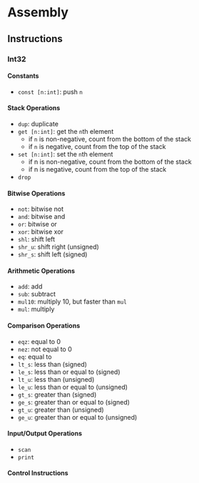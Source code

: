 # Assembly

## Instructions

### Int32

#### Constants

- `const [n:int]`: push `n`

#### Stack Operations
- `dup`: duplicate
- `get [n:int]`: get the `n`th element
  - if `n` is non-negative, count from the bottom of the stack
  - if `n` is negative, count from the top of the stack
- `set [n:int]`: set the `n`th element
  - if n is non-negative, count from the bottom of the stack
  - if n is negative, count from the top of the stack
- `drop`

#### Bitwise Operations

- `not`: bitwise not
- `and`: bitwise and
- `or`: bitwise or
- `xor`: bitwise xor
- `shl`: shift left
- `shr_u`: shift right (unsigned)
- `shr_s`: shift left (signed)

#### Arithmetic Operations

- `add`: add
- `sub`: subtract
- `mul10`: multiply 10, but faster than `mul`
- `mul`: multiply

#### Comparison Operations

- `eqz`: equal to 0
- `nez`: not equal to 0
- `eq`: equal to
- `lt_s`: less than (signed)
- `le_s`: less than or equal to (signed)
- `lt_u`: less than (unsigned)
- `le_u`: less than or equal to (unsigned)
- `gt_s`: greater than (signed)
- `ge_s`: greater than or equal to (signed)
- `gt_u`: greater than (unsigned)
- `ge_u`: greater than or equal to (unsigned)

#### Input/Output Operations

- `scan`
- `print`

#### Control Instructions
